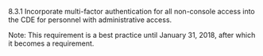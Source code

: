 8.3.1 Incorporate multi-factor 
authentication for all non-console 
access into the CDE for personnel with 
administrative access. 

 

Note: This requirement is a best practice 
until January 31, 2018, after which it 
becomes a requirement. 


